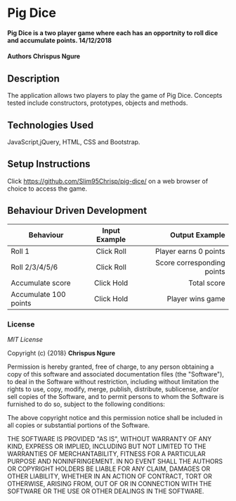 # Pig Dice
#### Pig Dice is a two player game where each has an opportnity to roll dice and accumulate points. 14/12/2018
#### Authors **Chrispus Ngure**
## Description
The application allows two players to play the game of Pig Dice.
Concepts tested include constructors, prototypes, objects and methods.
## Technologies Used
JavaScript,jQuery, HTML, CSS and Bootstrap.
## Setup Instructions
Click https://github.com/Slim95Chrisp/pig-dice/ on a web browser of choice to access the game.

## Behaviour Driven Development
| Behaviour     | Input Example | Output Example |
| ------------- |:-------------:| -----:|
|Roll 1 | Click Roll | Player earns 0 points|
|Roll 2/3/4/5/6 | Click Roll| Score corresponding points |
|Accumulate score| Click Hold | Total score |
| Accumulate 100 points  |Click Hold |Player wins game  |

### License
*MIT License*

Copyright (c) {2018} **Chrispus Ngure**

Permission is hereby granted, free of charge, to any person obtaining a copy of
this software and associated documentation files (the "Software"), to deal in
the Software without restriction, including without limitation the rights to use,
copy, modify, merge, publish, distribute, sublicense, and/or sell copies of the
Software, and to permit persons to whom the Software is furnished to do so,
subject to the following conditions:

The above copyright notice and this permission notice shall be included in all
copies or substantial portions of the Software.

THE SOFTWARE IS PROVIDED "AS IS", WITHOUT WARRANTY OF ANY KIND, EXPRESS OR IMPLIED,
INCLUDING BUT NOT LIMITED TO THE WARRANTIES OF MERCHANTABILITY, FITNESS FOR A
PARTICULAR PURPOSE AND NONINFRINGEMENT. IN NO EVENT SHALL THE AUTHORS OR COPYRIGHT
HOLDERS BE LIABLE FOR ANY CLAIM, DAMAGES OR OTHER LIABILITY, WHETHER IN AN ACTION
OF CONTRACT, TORT OR OTHERWISE, ARISING FROM, OUT OF OR IN CONNECTION WITH THE
SOFTWARE OR THE USE OR OTHER DEALINGS IN THE SOFTWARE.
